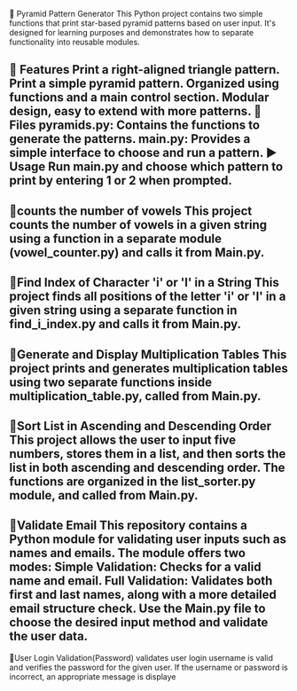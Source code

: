 🌟 Pyramid Pattern Generator
This Python project contains two simple functions that print star-based pyramid patterns based on user input. 
It's designed for learning purposes and demonstrates how to separate functionality into reusable modules.

🔧 Features
Print a right-aligned triangle pattern.
Print a simple pyramid pattern.
Organized using functions and a main control section.
Modular design, easy to extend with more patterns.
📁 Files
pyramids.py: Contains the functions to generate the patterns.
main.py: Provides a simple interface to choose and run a pattern.
▶️ Usage
Run main.py and choose which pattern to print by entering 1 or 2 when prompted.
------------------------------------------------------------------------------
🌟counts the number of vowels 
This project counts the number of vowels in a given string using a function in a separate module (vowel_counter.py) and calls it from Main.py.
------------------------------------------------------------------------------
🌟Find Index of Character 'i' or 'I' in a String
This project finds all positions of the letter 'i' or 'I' in a given string using a separate function in find_i_index.py and calls it from Main.py.
------------------------------------------------------------------------------
🌟Generate and Display Multiplication Tables
This project prints and generates multiplication tables using two separate functions inside multiplication_table.py, called from Main.py.
------------------------------------------------------------------------------
🌟Sort List in Ascending and Descending Order
This project allows the user to input five numbers, stores them in a list, and then sorts the list in both ascending and descending order. The functions are organized in the list_sorter.py module, and called from Main.py.
------------------------------------------------------------------------------
🌟Validate Email 
This repository contains a Python module for validating user inputs such as names and emails. The module offers two modes:
Simple Validation: Checks for a valid name and email.
Full Validation: Validates both first and last names, along with a more detailed email structure check.
Use the Main.py file to choose the desired input method and validate the user data.
------------------------------------------------------------------------------
🌟User Login Validation(Password)
validates user login username is valid and verifies the password for the given user. If the username or password is incorrect, an appropriate message is displaye



